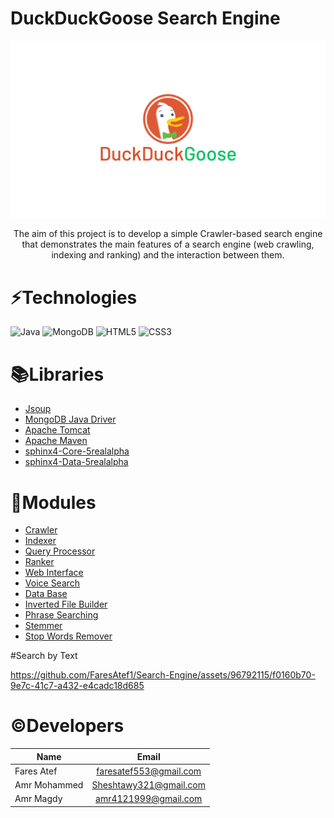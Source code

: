 # DuckDuckGoose Search Engine
![img.png](img.png)
<center>
The aim of this project is to develop a simple Crawler-based search engine that demonstrates the main
features of a search engine (web crawling, indexing and ranking) and the interaction between them.
</center>


# ⚡Technologies
![Java](https://img.shields.io/badge/java-%23ED8B00.svg?style=for-the-badge&logo=java&logoColor=white)
![MongoDB](https://img.shields.io/badge/MongoDB-%234ea94b.svg?style=for-the-badge&logo=mongodb&logoColor=white)
![HTML5](https://img.shields.io/badge/html5-%23E34F26.svg?style=for-the-badge&logo=html5&logoColor=white)
![CSS3](https://img.shields.io/badge/css3-%231572B6.svg?style=for-the-badge&logo=css3&logoColor=white)

# 📚Libraries
- [Jsoup](https://jsoup.org/)
- [MongoDB Java Driver](https://mongodb.github.io/mongo-java-driver/)
- [Apache Tomcat](http://tomcat.apache.org/)
- [Apache Maven](https://maven.apache.org/)
- [sphinx4-Core-5realalpha](https://jar-download.com/?search_box=sphinx-core)
- [sphinx4-Data-5realalpha](https://jar-download.com/?search_box=sphinx4-data+jar)

# 🧩Modules
- [Crawler](https://github.com/FaresAtef1/Search-Engine/tree/voice_lucky_feature/App/SearchEngineApp/src/main/java/crawler)
- [Indexer](https://github.com/FaresAtef1/Search-Engine/tree/voice_lucky_feature/App/SearchEngineApp/src/main/java/indexer)
- [Query Processor](https://github.com/FaresAtef1/Search-Engine/tree/voice_lucky_feature/App/SearchEngineApp/src/main/java/queryprocessor)
- [Ranker](https://github.com/FaresAtef1/Search-Engine/tree/voice_lucky_feature/App/SearchEngineApp/src/main/java/ranker)
- [Web Interface](https://github.com/FaresAtef1/Search-Engine/tree/voice_lucky_feature/App/SearchEngineApp/src/main/webapp)
- [Voice Search](https://github.com/FaresAtef1/Search-Engine/tree/voice_lucky_feature/App/SearchEngineApp/src/main/java/voice)
- [Data Base](https://github.com/FaresAtef1/Search-Engine/tree/voice_lucky_feature/App/SearchEngineApp/src/main/java/database)
- [Inverted File Builder](https://github.com/FaresAtef1/Search-Engine/tree/voice_lucky_feature/App/SearchEngineApp/src/main/java/inverted_files)
- [Phrase Searching](https://github.com/FaresAtef1/Search-Engine/tree/voice_lucky_feature/App/SearchEngineApp/src/main/java/phrase_searching)
- [Stemmer](https://github.com/FaresAtef1/Search-Engine/tree/voice_lucky_feature/App/SearchEngineApp/src/main/java/stemmer)
- [Stop Words Remover](https://github.com/FaresAtef1/Search-Engine/tree/voice_lucky_feature/App/SearchEngineApp/src/main/java/stopwordsrm)


#Search by Text

https://github.com/FaresAtef1/Search-Engine/assets/96792115/f0160b70-9e7c-41c7-a432-e4cadc18d685



# ©️Developers


| Name                 |         Email          |
|----------------------|:----------------------:|
| Fares Atef           | faresatef553@gmail.com |
| Amr Mohammed         | Sheshtawy321@gmail.com |
| Amr Magdy            |  amr4121999@gmail.com  |
